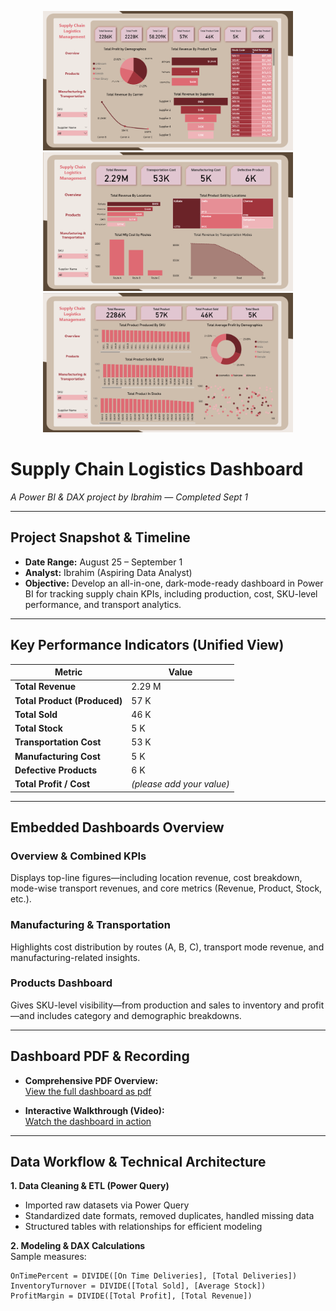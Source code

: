 <!-- Visual Header – Combined Dashboards Showcase -->
<p align="center">
  <img src="https://github.com/ibrahim22-11/Supply-Chain-Logistics-/blob/main/Overview.png?raw=true" alt="Supply Chain Dashboard Overview" width="400" />
  <img src="https://github.com/ibrahim22-11/Supply-Chain-Logistics-/blob/main/Mfg%20and%20Transportation%20Dashboard.png?raw=true" alt="Manufacturing and Transportation Dashboard" width="400" />
  <img src="https://github.com/ibrahim22-11/Supply-Chain-Logistics-/blob/main/Products%20Dashboard.png?raw=true" alt="Products Dashboard" width="400" />
</p>

# **Supply Chain Logistics Dashboard**  
_A Power BI & DAX project by Ibrahim — Completed Sept 1_

---

##  Project Snapshot & Timeline  
- **Date Range:** August 25 – September 1  
- **Analyst:** Ibrahim (Aspiring Data Analyst)  
- **Objective:** Develop an all-in-one, dark-mode-ready dashboard in Power BI for tracking supply chain KPIs, including production, cost, SKU-level performance, and transport analytics.

---

##  Key Performance Indicators (Unified View)

| Metric                  | Value     |
|-------------------------|-----------|
| **Total Revenue**        | 2.29 M    |
| **Total Product (Produced)** | 57 K      |
| **Total Sold**           | 46 K      |
| **Total Stock**          | 5 K       |
| **Transportation Cost**  | 53 K      |
| **Manufacturing Cost**   | 5 K       |
| **Defective Products**   | 6 K       |
| **Total Profit / Cost**  | *(please add your value)*

---

##  Embedded Dashboards Overview

### Overview & Combined KPIs
Displays top-line figures—including location revenue, cost breakdown, mode-wise transport revenues, and core metrics (Revenue, Product, Stock, etc.).

### Manufacturing & Transportation
Highlights cost distribution by routes (A, B, C), transport mode revenue, and manufacturing-related insights.

### Products Dashboard
Gives SKU-level visibility—from production and sales to inventory and profit—and includes category and demographic breakdowns.

---

##  Dashboard PDF & Recording

- **Comprehensive PDF Overview:**  
  [View the full dashboard as pdf]((https://github.com/ibrahim22-11/Supply-Chain-Logistics-/blob/main/dashboards%20supply%20chain.pdf?raw=true))

- **Interactive Walkthrough (Video):**  
  [Watch the dashboard in action]((https://github.com/ibrahim22-11/Supply-Chain-Logistics-/blob/main/supplychain%20Recording%20.mp4?raw=true))

---

##  Data Workflow & Technical Architecture

**1. Data Cleaning & ETL (Power Query)**  
- Imported raw datasets via Power Query  
- Standardized date formats, removed duplicates, handled missing data  
- Structured tables with relationships for efficient modeling

**2. Modeling & DAX Calculations**  
Sample measures:
```dax
OnTimePercent = DIVIDE([On Time Deliveries], [Total Deliveries])
InventoryTurnover = DIVIDE([Total Sold], [Average Stock])
ProfitMargin = DIVIDE([Total Profit], [Total Revenue])
